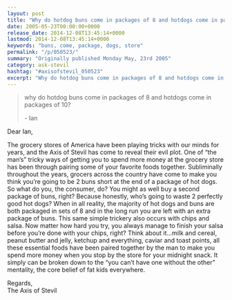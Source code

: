 ```yaml
---
layout: post
title: "Why do hotdog buns come in packages of 8 and hotdogs come in packages of 10?"
date: 2005-05-23T00:00:00+0000
release_date: 2014-12-08T13:45:14+0000
lastmod: 2014-12-08T13:45:14+0000
keywords: "buns, come, package, dogs, store"
permalink: "/p/050523/"
summary: "Originally published Monday May, 23rd 2005"
category: ask-stevil
hashtag: "#axisofstevil_050523"
excerpt: "Why do hotdog buns come in packages of 8 and hotdogs come in packages of 10? and other great questions from Monday May, 23rd 2005"
---
```


> why do hotdog buns come in packages of 8 and hotdogs come in packages of 10?
> 
> \- Ian

Dear Ian,

The grocery stores of America have been playing tricks with our minds for years, and the Axis of Stevil has come to reveal their evil plot. One of “the man’s” tricky ways of getting you to spend more money at the grocery store has been through pairing some of your favorite foods together. Subliminally throughout the years, grocers across the country have come to make you think you’re going to be 2 buns short at the end of a package of hot dogs. So what do you, the consumer, do? You might as well buy a second package of buns, right? Because honestly, who’s going to waste 2 perfectly good hot dogs? When in all reality, the majority of hot dogs and buns are both packaged in sets of 8 and in the long run you are left with an extra package of buns. This same simple trickery also occurs with chips and salsa. Now matter how hard you try, you always manage to finish your salsa before you’re done with your chips, right? Think about it…milk and cereal, peanut butter and jelly, ketchup and everything, caviar and toast points, all these essential foods have been paired together by the man to make you spend more money when you stop by the store for your midnight snack. It simply can be broken down to the “you can’t have one without the other” mentality, the core belief of fat kids everywhere.

Regards,  
The Axis of Stevil

